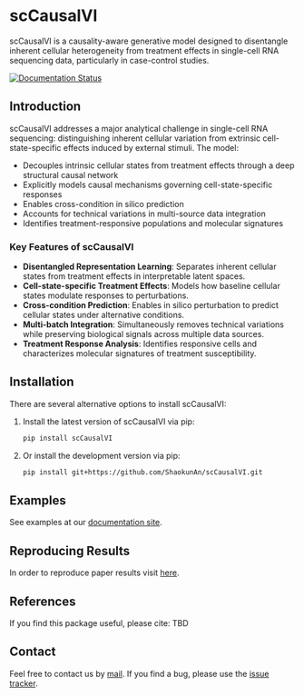 # scCausalVI

scCausalVI is a causality-aware generative model designed to disentangle inherent cellular heterogeneity from treatment effects in single-cell RNA sequencing data, particularly in case-control studies.

[![Documentation Status](https://readthedocs.org/projects/scvi-tools/badge/?version=stable)](https://sccausalvi.readthedocs.io/en/latest/)

## Introduction

scCausalVI addresses a major analytical challenge in single-cell RNA sequencing: distinguishing inherent cellular variation from extrinsic cell-state-specific effects induced by external stimuli. The model:

- Decouples intrinsic cellular states from treatment effects through a deep structural causal network
- Explicitly models causal mechanisms governing cell-state-specific responses
- Enables cross-condition in silico prediction
- Accounts for technical variations in multi-source data integration
- Identifies treatment-responsive populations and molecular signatures

### Key Features of scCausalVI

- **Disentangled Representation Learning**: Separates inherent cellular states from treatment effects in interpretable latent spaces.
- **Cell-state-specific Treatment Effects**: Models how baseline cellular states modulate responses to perturbations.
- **Cross-condition Prediction**: Enables in silico perturbation to predict cellular states under alternative conditions.
- **Multi-batch Integration**: Simultaneously removes technical variations while preserving biological signals across multiple data sources.
- **Treatment Response Analysis**: Identifies responsive cells and characterizes molecular signatures of treatment susceptibility.

## Installation
There are several alternative options to install scCausalVI:

1. Install the latest version of scCausalVI via pip:

   ```bash
   pip install scCausalVI
   ```

2. Or install the development version via pip:

   ```bash
   pip install git+https://github.com/ShaokunAn/scCausalVI.git
   ```

## Examples
See examples at our [documentation site](https://sccausalvi.readthedocs.io/en/latest/tutorial.html).

## Reproducing Results

In order to reproduce paper results visit [here](https://github.com/ShaokunAn/scCausalVI-reproducibility/tree/main).


## References

If you find this package useful, please cite:
TBD

## Contact

Feel free to contact us by [mail](shan12@bwh.harvard.edu). If you find a bug, please use the [issue tracker](https://github.com/ShaokunAn/scCausalVI/issues).
